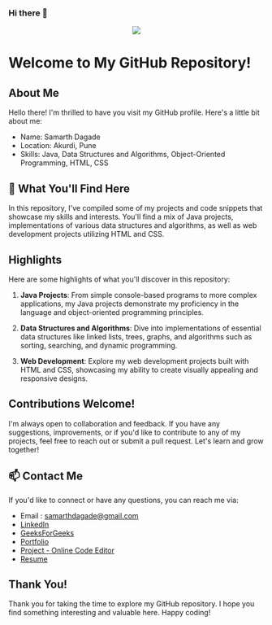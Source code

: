 ### Hi there 👋

<!--
**Samadagade/Samadagade** is a ✨ _special_ ✨ repository because its `README.md` (this file) appears on your GitHub profile.

Here are some ideas to get you started:

- 🔭 I’m currently working on ...
- 🌱 I’m currently learning ...
- 👯 I’m looking to collaborate on ...
- 🤔 I’m looking for help with ...
- 💬 Ask me about ...
- 📫 How to reach me: ...
- 😄 Pronouns: ...
- ⚡ Fun fact: ...
-->
<p align="center">
  <img src="https://github.com/thompsonemerson/thompsonemerson/raw/master/cover-thompson.png" />
</p>

# Welcome to My GitHub Repository!

## About Me
Hello there! I'm thrilled to have you visit my GitHub profile. Here's a little bit about me:

- Name: Samarth Dagade
- Location: Akurdi, Pune
- Skills: Java, Data Structures and Algorithms, Object-Oriented Programming, HTML, CSS

## 🔭 What You'll Find Here
In this repository, I've compiled some of my projects and code snippets that showcase my skills and interests. You'll find a mix of Java projects, implementations of various data structures and algorithms, as well as web development projects utilizing HTML and CSS.

## Highlights
Here are some highlights of what you'll discover in this repository:

1. **Java Projects**: From simple console-based programs to more complex applications, my Java projects demonstrate my proficiency in the language and object-oriented programming principles.

2. **Data Structures and Algorithms**: Dive into implementations of essential data structures like linked lists, trees, graphs, and algorithms such as sorting, searching, and dynamic programming.

3. **Web Development**: Explore my web development projects built with HTML and CSS, showcasing my ability to create visually appealing and responsive designs.

## Contributions Welcome!
I'm always open to collaboration and feedback. If you have any suggestions, improvements, or if you'd like to contribute to any of my projects, feel free to reach out or submit a pull request. Let's learn and grow together!

## 📫 Contact Me
If you'd like to connect or have any questions, you can reach me via:

- Email    : samarthdagade@gmail.com
- [LinkedIn](https://www.linkedin.com/in/samarth-dagade/)
- [GeeksForGeeks](https://auth.geeksforgeeks.org/user/samarthdagade/?utm_source=geeksforgeeks&utm_medium=my_profile&utm_campaign=auth_user)
- [Portfolio](https://samadagade.github.io/Mywebsite/)
- [Project - Online Code Editor](https://samadagade.github.io/OnlineCodeEditor/)
- [Resume](https://drive.google.com/drive/folders/18qnhkjVFJMbsUAMMbyoAu5tdWCF8Un9E)
  
## Thank You!
Thank you for taking the time to explore my GitHub repository. 
I hope you find something interesting and valuable here. 
Happy coding!

